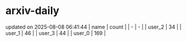 # arxiv-daily
updated on 2025-08-08 06:41:44
| name | count |
| - | - |
| user_2 | 34 |
| user_1 | 46 |
| user_3 | 44 |
| user_0 | 169 |
